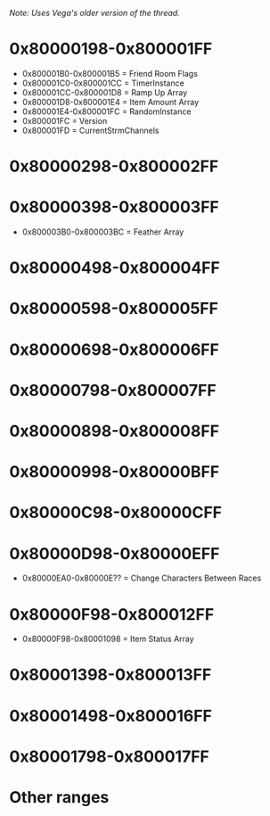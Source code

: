 *Note: Uses Vega's older version of the thread.*

# 0x80000198-0x800001FF
- 0x800001B0-0x800001B5 = Friend Room Flags
- 0x800001C0-0x800001CC = TimerInstance
- 0x800001CC-0x800001D8 = Ramp Up Array
- 0x800001D8-0x800001E4 = Item Amount Array
- 0x800001E4-0x800001FC = RandomInstance
- 0x800001FC = Version
- 0x800001FD = CurrentStrmChannels

# 0x80000298-0x800002FF

# 0x80000398-0x800003FF
- 0x800003B0-0x800003BC = Feather Array

# 0x80000498-0x800004FF

# 0x80000598-0x800005FF

# 0x80000698-0x800006FF

# 0x80000798-0x800007FF

# 0x80000898-0x800008FF

# 0x80000998-0x80000BFF

# 0x80000C98-0x80000CFF

# 0x80000D98-0x80000EFF
- 0x80000EA0-0x80000E?? = Change Characters Between Races

# 0x80000F98-0x800012FF
- 0x80000F98-0x80001098 = Item Status Array

# 0x80001398-0x800013FF

# 0x80001498-0x800016FF

# 0x80001798-0x800017FF

# Other ranges
